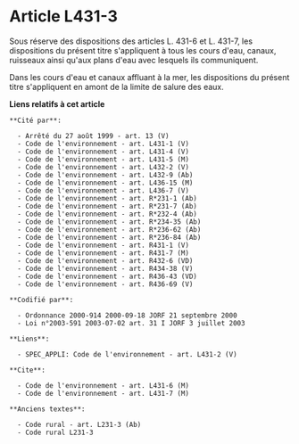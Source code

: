 # Article L431-3

Sous réserve des dispositions des articles L. 431-6 et L. 431-7, les dispositions du présent titre s'appliquent à tous les
cours d'eau, canaux, ruisseaux ainsi qu'aux plans d'eau avec lesquels ils communiquent.

Dans les cours d'eau et canaux affluant à la mer, les dispositions du présent titre s'appliquent en amont de la limite de
salure des eaux.

**Liens relatifs à cet article**

	**Cité par**:

	  - Arrêté du 27 août 1999 - art. 13 (V)
	  - Code de l'environnement - art. L431-1 (V)
	  - Code de l'environnement - art. L431-4 (V)
	  - Code de l'environnement - art. L431-5 (M)
	  - Code de l'environnement - art. L432-2 (V)
	  - Code de l'environnement - art. L432-9 (Ab)
	  - Code de l'environnement - art. L436-15 (M)
	  - Code de l'environnement - art. L436-7 (V)
	  - Code de l'environnement - art. R*231-1 (Ab)
	  - Code de l'environnement - art. R*231-7 (Ab)
	  - Code de l'environnement - art. R*232-4 (Ab)
	  - Code de l'environnement - art. R*234-35 (Ab)
	  - Code de l'environnement - art. R*236-62 (Ab)
	  - Code de l'environnement - art. R*236-84 (Ab)
	  - Code de l'environnement - art. R431-1 (V)
	  - Code de l'environnement - art. R431-7 (M)
	  - Code de l'environnement - art. R432-6 (VD)
	  - Code de l'environnement - art. R434-38 (V)
	  - Code de l'environnement - art. R436-43 (VD)
	  - Code de l'environnement - art. R436-69 (V)

	**Codifié par**:

	  - Ordonnance 2000-914 2000-09-18 JORF 21 septembre 2000
	  - Loi n°2003-591 2003-07-02 art. 31 I JORF 3 juillet 2003

	**Liens**:

	  - SPEC_APPLI: Code de l'environnement - art. L431-2 (V)

	**Cite**:

	  - Code de l'environnement - art. L431-6 (M)
	  - Code de l'environnement - art. L431-7 (M)

	**Anciens textes**:

	  - Code rural - art. L231-3 (Ab)
	  - Code rural L231-3
